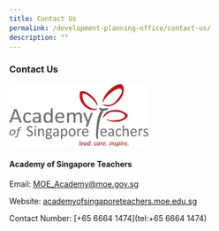 ```yaml
---
title: Contact Us
permalink: /development-planning-office/contact-us/
description: ""
---
```

### Contact Us

<img src="/images/astlogo1.png" style="width:50%">

#### Academy of Singapore Teachers

Email: [MOE\_Academy@moe.gov.sg](mailto:MOE_Academy@moe.gov.sg)

Website: [academyofsingaporeteachers.moe.edu.sg](https://academyofsingaporeteachers.moe.edu.sg/)

Contact Number: [+65 6664 1474](tel:+65 6664 1474)